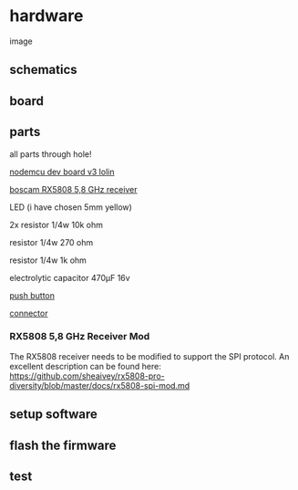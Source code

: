 # hardware

image

## schematics


## board

## parts
all parts through hole!

[nodemcu dev board v3 lolin](https://www.banggood.com/V3-NodeMcu-Lua-WIFI-Development-Board-p-992733.html?rmmds=search)

[boscam RX5808 5,8 GHz receiver](https://www.banggood.com/FPV-5_8G-Wireless-Audio-Video-Receiving-Module-RX5808-p-84775.html?rmmds=search)

LED (i have chosen 5mm yellow)

2x resistor 1/4w 10k ohm

resistor 1/4w 270 ohm

resistor 1/4w 1k ohm

electrolytic capacitor 470µF 16v

[push button](https://www.reichelt.de/?ACTION=3;ARTICLE=27892;SEARCH=taster%203301)

[connector](https://www.reichelt.de/Schraubklemmen/AKL-101-02/3/index.html?ACTION=3&LA=446&ARTICLE=36605&GROUPID=7546&artnr=AKL+101-02&SEARCH=akl%2B)

### RX5808 5,8 GHz Receiver Mod
The RX5808 receiver needs to be modified to support the SPI protocol.
An excellent description can be found here:
https://github.com/sheaivey/rx5808-pro-diversity/blob/master/docs/rx5808-spi-mod.md

## setup software

## flash the firmware

## test
